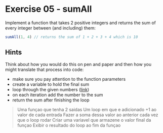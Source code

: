 # Exercise 05 - sumAll

Implement a function that takes 2 positive integers and returns the sum of every integer between (and including) them:

```javascript
sumAll(1, 4) // returns the sum of 1 + 2 + 3 + 4 which is 10
```


## Hints

Think about how you would do this on pen and paper and then how you might translate that process into code:
- make sure you pay attention to the function parameters
- create a variable to hold the final sum
- loop through the given numbers ([link](https://developer.mozilla.org/en-US/docs/Web/JavaScript/Guide/Loops_and_iteration))
- on each iteration add the number to the sum
- return the sum after finishing the loop





>Uma funçao que tenha 2 saidas
>Um loop em que e adicionado +1 ao valor de cada entrada 
>Fazer a soma dessa valor ao anterior cada vez que o loop rodar
>Criar uma variavel que armazene o valor final da funçao
>Exibir o resultado do loop ao fim da funçao